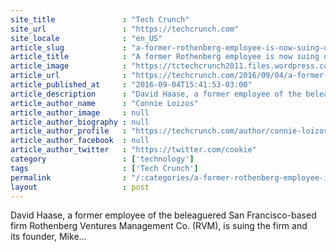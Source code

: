 ```yaml
---
site_title               : "Tech Crunch"
site_url                 : "https://techcrunch.com"
site_locale              : "en_US"
article_slug             : "a-former-rothenberg-employee-is-now-suing-over-breach-of-contract-and-more-than-s100k-in-amex-charges"
article_title            : "A former Rothenberg employee is now suing over breach of contract and more than $100K in Amex charges"
article_image            : "https://tctechcrunch2011.files.wordpress.com/2014/12/rothenberg-ventures-team.jpg?w=764&h=400&crop=1"
article_url              : "https://techcrunch.com/2016/09/04/a-former-rothenberg-employee-is-now-suing-over-breach-of-contract-and-more-than-100k-in-amex-charges/"
article_published_at     : "2016-09-04T15:41:53-03:00"
article_description      : "David Haase, a former employee of the beleaguered San Francisco-based firm Rothenberg Ventures Management Co. (RVM), is suing the firm and its founder, Mike..."
article_author_name      : "Connie Loizos"
article_author_image     : null
article_author_biography : null
article_author_profile   : "https://techcrunch.com/author/connie-loizos/"
article_author_facebook  : null
article_author_twitter   : "https://twitter.com/cookie"
category                 : ['technology']
tags                     : ['Tech Crunch']
permalink                : "/:categories/a-former-rothenberg-employee-is-now-suing-over-breach-of-contract-and-more-than-s100k-in-amex-charges/"
layout                   : post
---
```


David Haase, a former employee of the beleaguered San Francisco-based firm Rothenberg Ventures Management Co. (RVM), is suing the firm and its founder, Mike...
